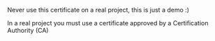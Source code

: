 Never use this certificate on a real project, this is just a demo :)

In a real project you must use a certificate approved by a Certification Authority (CA)

